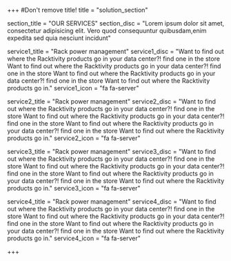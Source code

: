 +++
#Don't remove title!
title = "solution_section"

section_title = "OUR SERVICES"
section_disc = "Lorem ipsum dolor sit amet, consectetur adipisicing elit. Vero quod consequuntur quibusdam,enim expedita sed quia nesciunt incidunt"


service1_title = "Rack power management"
service1_disc = "Want to find out where the Racktivity products go in your data center?! find one in the store Want to find out where the Racktivity products go in your data center?! find one in the store Want to find out where the Racktivity products go in your data center?! find one in the store Want to  find out where the Racktivity products go in."
service1_icon = "fa fa-server"

service2_title = "Rack power management"
service2_disc = "Want to find out where the Racktivity products go in your  data center?! find one in the store Want to find out where the Racktivity products go in your data center?! find one in the store Want to find out where the Racktivity products go in your data center?! find one in the store  Want to  find out where the Racktivity products go in."
service2_icon = "fa fa-server"

service3_title = "Rack power management"
service3_disc = "Want to find out where the Racktivity products go in your  data center?! find one in the store Want to find out where the Racktivity products go in your data center?! find one in the store Want to find out where the Racktivity products go in your data center?! find one in the store  Want to  find out where the Racktivity products go in."
service3_icon = "fa fa-server"

service4_title = "Rack power management"
service4_disc = "Want to find out where the Racktivity products go in your  data center?! find one in the store Want to find out where the Racktivity products go in your data center?! find one in the store Want to find out where the Racktivity products go in your data center?! find one in the store  Want to  find out where the Racktivity products go in."
service4_icon = "fa fa-server"


+++
